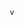              v
 
                                                                                                                                                                                                                      
    
